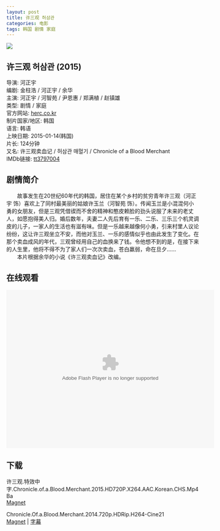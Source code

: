 ```yaml
---
layout: post
title: 许三观 허삼관
categories: 电影
tags: 韩国 剧情 家庭
---
```


[![](http://i2.buimg.com/da6fbaae5e2db84bt.jpg)](http://i2.buimg.com/da6fbaae5e2db84b.jpg)

## 许三观 허삼관 (2015)
导演: 河正宇  
编剧: 金柱浩 / 河正宇 / 余华  
主演: 河正宇 / 河智苑 / 尹恩惠 / 郑满植 / 赵镇雄  
类型: 剧情 / 家庭  
官方网站: [herc.co.kr](http://herc.co.kr/)  
制片国家/地区: 韩国  
语言: 韩语  
上映日期: 2015-01-14(韩国)  
片长: 124分钟  
又名: 许三观卖血记 / 허삼관 매혈기 / Chronicle of a Blood Merchant  
IMDb链接: [tt3797004](http://www.imdb.com/title/tt3797004)

## 剧情简介
　　故事发生在20世纪60年代的韩国，居住在某个乡村的贫穷青年许三观（河正宇 饰）喜欢上了同村最美丽的姑娘许玉兰（河智苑 饰）。传闻玉兰是小混混何小勇的女朋友，但是三观凭借锲而不舍的精神和憨皮赖脸的劲头说服了未来的老丈人，如愿抱得美人归。婚后数年，夫妻二人先后育有一乐、二乐、三乐三个机灵调皮的儿子，一家人的生活也有滋有味。但是一乐越来越像何小勇，引来村里人议论纷纷，这让许三观坐立不安，而他对玉兰、一乐的感情似乎也由此发生了变化。在那个卖血成风的年代，三观曾经用自己的血换来了钱。令他想不到的是，在接下来的人生里，他将不得不为了家人们一次次卖血，苍白羸弱，命在旦夕……  
　　本片根据余华的小说《许三观卖血记》改编。

## 在线观看
<embed height="415" width="544" quality="high" allowfullscreen="true" type="application/x-shockwave-flash" src="http://static.hdslb.com/miniloader.swf" flashvars="aid=1996029&page=1" pluginspage="http://www.adobe.com/shockwave/download/download.cgi?P1_Prod_Version=ShockwaveFlash" />

## 下载
许三观.特效中字.Chronicle.of.a.Blood.Merchant.2015.HD720P.X264.AAC.Korean.CHS.Mp4Ba  
[Magnet](magnet:?xt=urn:btih:98010821B5A120D4FB650EC5180D250A68D06526)

Chronicle.Of.a.Blood.Merchant.2014.720p.HDRip.H264-Cine21  
[Magnet](magnet:?xt=urn:btih:98010821B5A120D4FB650EC5180D250A68D06526) | [字幕](http://7xqm73.com1.z0.glb.clouddn.com/2015/Chronicle.Of.a.Blood.Merchant.2014.720p.HDRip.H264-Cine21.7z)
